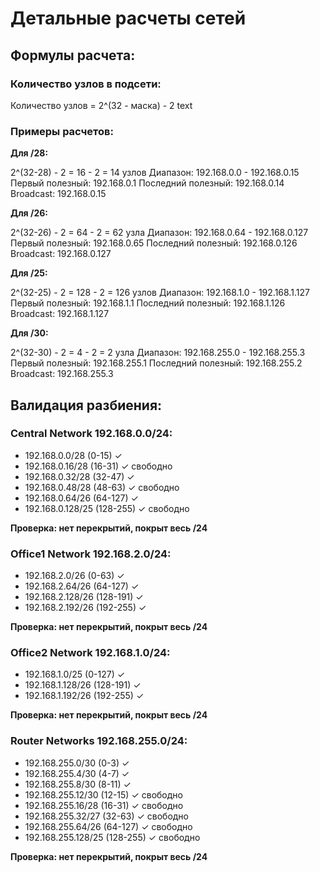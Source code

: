 # Детальные расчеты сетей

## Формулы расчета:

### Количество узлов в подсети:

Количество узлов = 2^(32 - маска) - 2
text


### Примеры расчетов:

**Для /28:**

2^(32-28) - 2 = 16 - 2 = 14 узлов
Диапазон: 192.168.0.0 - 192.168.0.15
Первый полезный: 192.168.0.1
Последний полезный: 192.168.0.14
Broadcast: 192.168.0.15


**Для /26:**

2^(32-26) - 2 = 64 - 2 = 62 узла
Диапазон: 192.168.0.64 - 192.168.0.127
Первый полезный: 192.168.0.65
Последний полезный: 192.168.0.126
Broadcast: 192.168.0.127


**Для /25:**

2^(32-25) - 2 = 128 - 2 = 126 узлов
Диапазон: 192.168.1.0 - 192.168.1.127
Первый полезный: 192.168.1.1
Последний полезный: 192.168.1.126
Broadcast: 192.168.1.127


**Для /30:**

2^(32-30) - 2 = 4 - 2 = 2 узла
Диапазон: 192.168.255.0 - 192.168.255.3
Первый полезный: 192.168.255.1
Последний полезный: 192.168.255.2
Broadcast: 192.168.255.3


## Валидация разбиения:

### Central Network 192.168.0.0/24:
- 192.168.0.0/28   (0-15) ✓
- 192.168.0.16/28  (16-31) ✓ свободно
- 192.168.0.32/28  (32-47) ✓
- 192.168.0.48/28  (48-63) ✓ свободно
- 192.168.0.64/26  (64-127) ✓
- 192.168.0.128/25 (128-255) ✓ свободно

**Проверка: нет перекрытий, покрыт весь /24**

### Office1 Network 192.168.2.0/24:
- 192.168.2.0/26   (0-63) ✓
- 192.168.2.64/26  (64-127) ✓
- 192.168.2.128/26 (128-191) ✓
- 192.168.2.192/26 (192-255) ✓

**Проверка: нет перекрытий, покрыт весь /24**

### Office2 Network 192.168.1.0/24:
- 192.168.1.0/25   (0-127) ✓
- 192.168.1.128/26 (128-191) ✓
- 192.168.1.192/26 (192-255) ✓

**Проверка: нет перекрытий, покрыт весь /24**

### Router Networks 192.168.255.0/24:
- 192.168.255.0/30  (0-3) ✓
- 192.168.255.4/30  (4-7) ✓
- 192.168.255.8/30  (8-11) ✓
- 192.168.255.12/30 (12-15) ✓ свободно
- 192.168.255.16/28 (16-31) ✓ свободно
- 192.168.255.32/27 (32-63) ✓ свободно
- 192.168.255.64/26 (64-127) ✓ свободно
- 192.168.255.128/25 (128-255) ✓ свободно

**Проверка: нет перекрытий, покрыт весь /24**